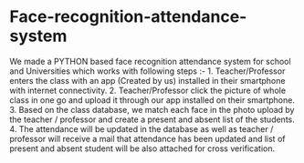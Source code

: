 # Face-recognition-attendance-system
We made a PYTHON based face recognition attendance system for school and Universities which works with following steps :-  1. Teacher/Professor enters the class with an app (Created by us) installed in their smartphone with internet connectivity.  2. Teacher/Professor click the picture of whole class in one go and upload it through our app installed on their smartphone.  3. Based on the class database, we match each face in the photo upload by the teacher / professor and create a present and absent list of the students.  4. The attendance will be updated in the database as well as teacher / professor will receive a mail that attendance has been updated and list of present and absent student will be also attached for cross verification.
